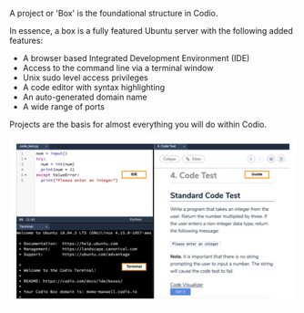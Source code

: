 
A project or 'Box' is the foundational structure in Codio. 

In essence, a box is a fully featured Ubuntu server with the following added features:

- A browser based Integrated Development Environment (IDE)
- Access to the command line via a terminal window
- Unix sudo level access privileges
- A code editor with syntax highlighting 
- An auto-generated domain name
- A wide range of ports



Projects are the basis for almost everything you will do within Codio. 

![.guides/img/terminalGuideIDE](.guides/img/terminalGuideIDE.png)

